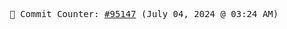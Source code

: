 <p align="center">
    <samp>
        📮 Commit Counter: <a href="https://github.com/Javascript-void0/Javascript-void0/commits/main">#95147</a> (July 04, 2024 @ 03:24 AM)
    </samp>
</p>